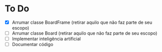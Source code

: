 # To Do
- [x] Arrumar classe BoardFrame (retirar aquilo que não faz parte de seu escopo)
- [ ] Arrumar classe Board (retirar aquilo que não faz parte de seu escopo)
- [ ] Implementar inteligência artificial
- [ ] Documentar código
